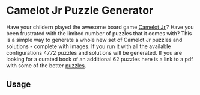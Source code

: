 # Camelot Jr Puzzle Generator

Have your childern played the awesome board game [Camelot Jr.](http://www.smartgames.eu/en/smartgames/camelot-jr)?  Have you been frustrated with the limited number of puzzles that it comes with?  This is a simple way to generate a whole new set of Camelot Jr puzzles and solutions - complete with images.  If you run it with all the available configurations 4772 puzzles and solutions will be generated.  If you are looking for a curated book of an additional 62 puzzles here is a link to a pdf with some of the better [puzzles](../master/solutions/the-hard-puzzles.pdf).

## Usage
